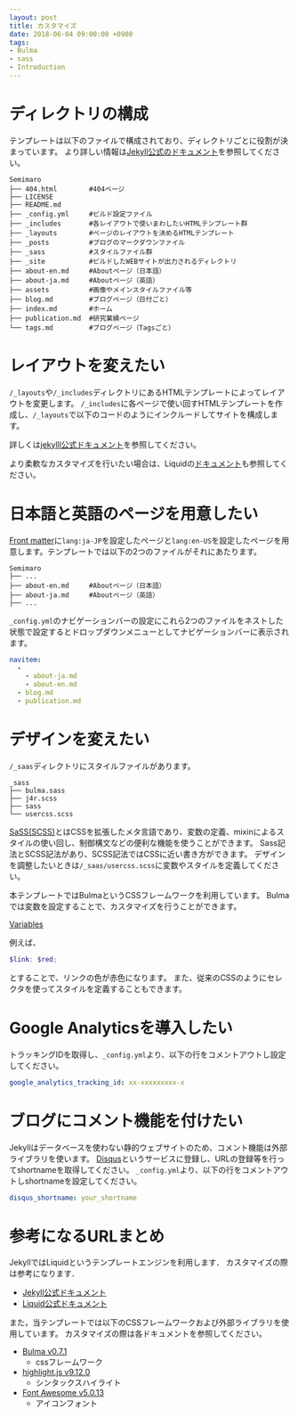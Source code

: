 ```yaml
---
layout: post
title: カスタマイズ
date: 2018-06-04 09:00:00 +0900
tags:
- Bulma
- sass
- Introduction
---
```


# ディレクトリの構成
テンプレートは以下のファイルで構成されており、ディレクトリごとに役割が決まっています。
より詳しい情報は[Jekyll公式のドキュメント](http://jekyllrb-ja.github.io/docs/structure/)を参照してください。

```
Semimaro
├── 404.html        #404ページ
├── LICENSE
├── README.md
├── _config.yml     #ビルド設定ファイル
├── _includes       #各レイアウトで使いまわしたいHTMLテンプレート群
├── _layouts        #ページのレイアウトを決めるHTMLテンプレート
├── _posts          #ブログのマークダウンファイル
├── _sass           #スタイルファイル群
├── _site           #ビルドしたWEBサイトが出力されるディレクトリ
├── about-en.md     #Aboutページ（日本語）
├── about-ja.md     #Aboutページ（英語）
├── assets          #画像やメインスタイルファイル等
├── blog.md         #ブログページ（日付ごと）
├── index.md        #ホーム
├── publication.md  #研究業績ページ
└── tags.md         #ブログページ（Tagsごと）
```

# レイアウトを変えたい
`/_layouts`や`/_includes`ディレクトリにあるHTMLテンプレートによってレイアウトを変更します。
`/_includes`に各ページで使い回すHTMLテンプレートを作成し、`/_layouts`で以下のコードのようにインクルードしてサイトを構成します。

詳しくは[jekylll公式ドキュメント](http://jekyllrb-ja.github.io/docs/templates/)を参照してください。

より柔軟なカスタマイズを行いたい場合は、Liquidの[ドキュメント](https://shopify.github.io/liquid/)も参照してください。

# 日本語と英語のページを用意したい

[Front matter](https://jekyllrb-ja.github.io/docs/frontmatter/)に`lang:ja-JP`を設定したページと`lang:en-US`を設定したページを用意します。テンプレートでは以下の2つのファイルがそれにあたります。

```
Semimaro
├── ...
├── about-en.md     #Aboutページ（日本語）
├── about-ja.md     #Aboutページ（英語）
├── ...
```

`_config.yml`のナビゲーションバーの設定にこれら2つのファイルをネストした状態で設定するとドロップダウンメニューとしてナビゲーションバーに表示されます。

```yml
navitem:
  - 
    - about-ja.md
    - about-en.md
  - blog.md
  - publication.md
```

# デザインを変えたい
`/_saas`ディレクトリにスタイルファイルがあります。

```
_sass
├── bulma.sass
├── j4r.scss
├── sass
└── usercss.scss
```

[SaSS(SCSS)](https://sass-lang.com/)とはCSSを拡張したメタ言語であり、変数の定義、mixinによるスタイルの使い回し、制御構文などの便利な機能を使うことができます。
Sass記法とSCSS記法があり、SCSS記法ではCSSに近い書き方ができます。
デザインを調整したいときは`/_saas/usercss.scss`に変数やスタイルを定義してください。

本テンプレートではBulmaというCSSフレームワークを利用しています。
Bulmaでは変数を設定することで、カスタマイズを行うことができます。

[Variables](https://bulma.io/documentation/customize/variables/)

例えば、

```scss
$link: $red;
```

とすることで、リンクの色が赤色になります。
また、従来のCSSのようにセレクタを使ってスタイルを定義することもできます。

# Google Analyticsを導入したい

トラッキングIDを取得し、`_config.yml`より、以下の行をコメントアウトし設定してください。

```yml
google_analytics_tracking_id: xx-xxxxxxxxx-x
```

# ブログにコメント機能を付けたい
Jekyllはデータベースを使わない静的ウェブサイトのため、コメント機能は外部ライブラリを使います。
[Disqus](https://help.disqus.com/)というサービスに登録し、URLの登録等を行ってshortnameを取得してください。
`_config.yml`より、以下の行をコメントアウトしshortnameを設定してください。

```yml
disqus_shortname: your_shortname
```


# 参考になるURLまとめ
JekyllではLiquidというテンプレートエンジンを利用します．
カスタマイズの際は参考になります．

* [Jekyll公式ドキュメント](https://jekyllrb-ja.github.io/docs/home/)
* [Liquid公式ドキュメント](https://shopify.github.io/liquid/)


また，当テンプレートでは以下のCSSフレームワークおよび外部ライブラリを使用しています。
カスタマイズの際は各ドキュメントを参照してください。
* [Bulma v0.7.1](https://bulma.io/)
  - cssフレームワーク
* [highlight.js v9.12.0](https://highlightjs.org/)
  - シンタックスハイライト
* [Font Awesome v5.0.13](https://fontawesome.com/)
  - アイコンフォント